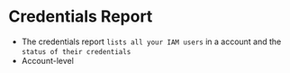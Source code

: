 # Credentials Report

- The credentials report `lists all your IAM users` in a account and the `status of their credentials`
- Account-level
